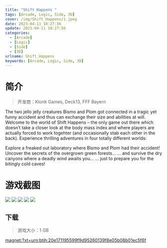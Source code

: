 ```yaml
---
title: "Shift Happens "
tags: [Arcade, Logic, Side, 3D]
cover: /img/Shift_Happens/1.jpeg
date: 2023-04-11 10:27:56
update: 2023-04-11 10:27:56
categories: 
  - [Arcade]
  - [Logic]
  - [Side]
  - [3D]
urlname: Shift_Happens
keywords: [Arcade, Logic, Side, 3D]
---
```

# 简介

> 开发商：Klonk Games, Deck13, FFF Bayern

The two jello jelly creatures Bismo and Plom got connected in a tragic yet funny accident and thus can exchange their size and abilities at will. Welcome to the world of Shift Happens – the only game out there which doesn’t take a closer look at the body mass index and where players are actually forced to work togehter (and occasionally stab each other in the back).
Experience thrilling adventures in four totally different worlds:

Explore a freaked out laboratory where Bismo and Plom had their accident!
Uncover the secrets of the overgrown green forests…
… and survive the dry canyons where a deadly wind awaits you…
… just to prepare you for the bitingly cold caves!

# 游戏截图

![](/img/Shift_Happens/2.jpeg)
![](/img/Shift_Happens/3.jpeg)
![](/img/Shift_Happens/4.jpeg)
![](/img/Shift_Happens/5.jpeg)
![](/img/Shift_Happens/6.jpeg)


## 下载

> 游戏大小：1 GB

[magnet:?xt=urn:btih:20e171195599f9d95260139f8e05b08b01ec5f6f](magnet:?xt=urn:btih:20e171195599f9d95260139f8e05b08b01ec5f6f)